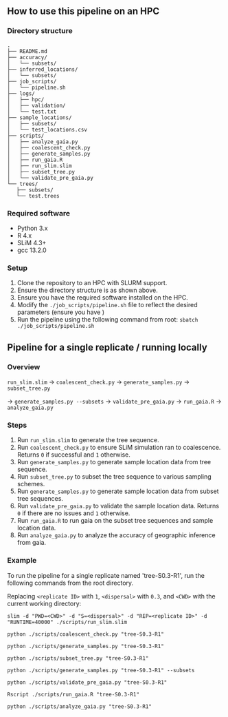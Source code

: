 ## How to use this pipeline on an HPC

### Directory structure
```
.
├── README.md
├── accuracy/
│   └── subsets/
├── inferred_locations/
│   └── subsets/
├── job_scripts/
│   └── pipeline.sh
├── logs/
│   ├── hpc/
│   ├── validation/
│   └── test.txt
├── sample_locations/
│   ├── subsets/
│   └── test_locations.csv
├── scripts/
│   ├── analyze_gaia.py
│   ├── coalescent_check.py
│   ├── generate_samples.py
│   ├── run_gaia.R
│   ├── run_slim.slim
│   ├── subset_tree.py
│   └── validate_pre_gaia.py
└── trees/
   ├── subsets/
   └── test.trees
```

### Required software

- Python 3.x
- R 4.x
- SLiM 4.3+
- gcc 13.2.0

### Setup

1. Clone the repository to an HPC with SLURM support.
2. Ensure the directory structure is as shown above.
3. Ensure you have the required software installed on the HPC.
4. Modify the `./job_scripts/pipeline.sh` file to reflect the desired parameters (ensure you have )
5. Run the pipeline using the following command from root: `sbatch ./job_scripts/pipeline.sh`

## Pipeline for a single replicate / running locally

### Overview

`run_slim.slim` -> `coalescent_check.py` -> `generate_samples.py` -> `subset_tree.py`

-> `generate_samples.py --subsets` -> `validate_pre_gaia.py` -> `run_gaia.R` -> `analyze_gaia.py`

### Steps

1. Run `run_slim.slim` to generate the tree sequence.
2. Run `coalescent_check.py` to ensure SLiM simulation ran to coalescence. Returns `0` if successful and `1` otherwise.
3. Run `generate_samples.py` to generate sample location data from tree sequence.
4. Run `subset_tree.py` to subset the tree sequence to various sampling schemes.
5. Run `generate_samples.py` to generate sample location data from subset tree sequences.
6. Run `validate_pre_gaia.py` to validate the sample location data. Returns `0` if there are no issues and `1` otherwise.
7. Run `run_gaia.R` to run gaia on the subset tree sequences and sample location data.
8. Run `analyze_gaia.py` to analyze the accuracy of geographic inference from gaia.

### Example

To run the pipeline for a single replicate named 'tree-S0.3-R1', run the following commands from the root directory.

Replacing `<replicate ID>` with `1`, `<dispersal>` with `0.3`, and `<CWD>` with the current working directory:

`slim -d "PWD=<CWD>" -d "S=<dispersal>" -d "REP=<replicate ID>" -d "RUNTIME=40000" ./scripts/run_slim.slim`

`python ./scripts/coalescent_check.py "tree-S0.3-R1"`

`python ./scripts/generate_samples.py "tree-S0.3-R1"`

`python ./scripts/subset_tree.py "tree-S0.3-R1"`

`python ./scripts/generate_samples.py "tree-S0.3-R1" --subsets`

`python ./scripts/validate_pre_gaia.py "tree-S0.3-R1"`

`Rscript ./scripts/run_gaia.R "tree-S0.3-R1"`

`python ./scripts/analyze_gaia.py "tree-S0.3-R1"`

